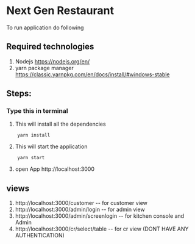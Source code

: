 # Next Gen Restaurant

To run application do following

## Required technologies

1. Nodejs https://nodejs.org/en/
2. yarn package manager https://classic.yarnpkg.com/en/docs/install/#windows-stable

## Steps:

### Type this in terminal

1. This will install all the dependencies

```shell
    yarn install
```

2. This will start the application

```shell
    yarn start
```

3. open App http://localhost:3000

## views

1. http://localhost:3000/customer -- for customer view
2. http://localhost:3000/admin/login -- for admin view
3. http://localhost:3000/admin/screenlogin -- for kitchen console and Admin
4. http://localhost:3000/cr/select/table -- for cr view (DONT HAVE ANY AUTHENTICATION)
